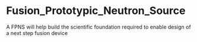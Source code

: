 # Fusion_Prototypic_Neutron_Source
A FPNS will help build the scientific foundation required to enable design of a next step fusion device
